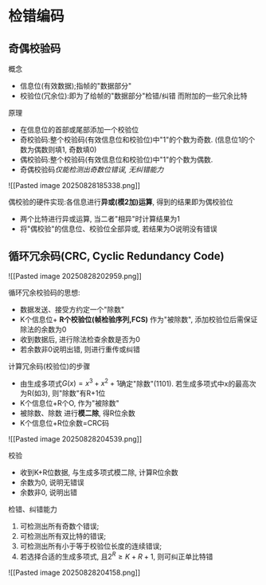 # 检错编码

## 奇偶校验码

概念

- 信息位(有效数据);指帧的"数据部分"
- 校验位(冗余位):即为了给帧的"数据部分"检错/纠错 而附加的一些冗余比特

原理

- 在信息位的首部或尾部添加一个校验位
- 奇校验码:整个校验码(有效信息位和校验位)中"1"的个数为奇数. (信息位1的个数为偶数则填1, 奇数填0)
- 偶校验码:整个校验码(有效信息位和校验位)中"1"的个数为偶数.
- 奇偶校验码*仅能检测出奇数位错误, 无纠错能力*

![[Pasted image 20250828185338.png]]

偶校验的硬件实现:各信息进行**异或(模2加)运算**, 得到的结果即为偶校验位

- 两个比特进行异或运算, 当二者"相异"时计算结果为1
- 将"偶校验"的信息位、校验位全部异或, 若结果为O说明没有错误

## 循环冗余码(CRC, Cyclic Redundancy Code)

![[Pasted image 20250828202959.png]]

循环冗余校验码的思想:

- 数据发送、接受方约定一个"除数"
- K个信息位+ **R个校验位(帧检验序列,FCS)** 作为"被除数", 添加校验位后需保证除法的余数为0
- 收到数据后, 进行除法检查余数是否为0
- 若余数非0说明出错, 则进行重传或纠错

计算冗余码(校验位)的步骤

- 由生成多项式$G(x)= x^3+ x^2 + 1$确定"除数"(1101). 若生成多项式中x的最高次为R(如3), 则"除数"有R+1位
- K个信息位+R个O, 作为"被除数"
- 被除数、除数 进行**模二除**, 得R位余数
- K个信息位+R位余数=CRC码

![[Pasted image 20250828204539.png]]

校验

- 收到K+R位数据, 与生成多项式模二除, 计算R位余数
- 余数为0, 说明无错误
- 余数非0, 说明出错

检错、纠错能力

1. 可检测出所有奇数个错误;
2. 可检测出所有双比特的错误;
3. 可检测出所有小于等于校验位长度的连续错误;
4. 若选择合适的生成多项式, 且$2^R \geqslant  K+R+1$, 则可纠正单比特错

![[Pasted image 20250828204158.png]]
